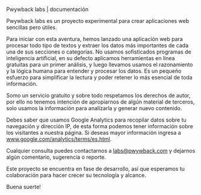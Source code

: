 Pwywback labs | documentación


Pwywback labs es un proyecto experimental para crear aplicaciones web sencillas pero útiles.

Para iniciar con esta aventura, hemos lanzado una aplicación web para procesar todo tipo de textos y extraer los datos más importantes de cada una de sus secciones o categorias. No usamos sofisticados programas de inteligencia artificial, en su defecto aplicamos herramientas en línea gratuitas para un primer análisis, y luego llevamos usamos el razonamiento y la lógica humana para entender y procesar los datos. Es un pequeño esfuerzo para simplificar la lectura y poder retener lo más esencial de toda información.

Somo un servicio gratuito y sobre todo respetamos los derechos de autor, por ello no tenemos intención de apropiarnos de algún material de terceros, solo usamos la información para analízarla y generar nuevo contenido.

Debes saber que usamos Google Analytics para recopilar datos sobre tu navegación y dirección IP, de esta forma podemos tener información sobre los visitantes a nuestra página. Si deseas mayor información ingresa a www.google.com/analytics/terms/es.html.

Cualquier consulta puedes contactarnos a labs@pwywback.com y dejarnos algún comentario, sugerencia o reporte.

Este proyecto se encuentra en fase de desarrollo, así que esperamos tu colaboración para hacer crecer su tecnología y alcance.

Buena suerte!

